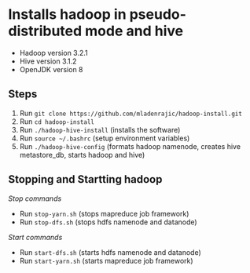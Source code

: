 # Installs hadoop in pseudo-distributed mode and hive
  * Hadoop version 3.2.1
  * Hive version 3.1.2
  * OpenJDK version 8
  
  
## Steps
  1. Run `git clone https://github.com/mladenrajic/hadoop-install.git`
  2. Run `cd hadoop-install`
  3. Run `./hadoop-hive-install` (installs the software)
  4. Run `source ~/.bashrc` (setup environment variables)
  5. Run `./hadoop-hive-config` (formats hadoop namenode, creates hive metastore_db, starts hadoop and hive)

## Stopping and Startting hadoop
 *Stop commands*
 * Run `stop-yarn.sh` (stops mapreduce job framework)
 * Run `stop-dfs.sh` (stops hdfs namenode and datanode)
 
 *Start commands*
 * Run `start-dfs.sh` (starts hdfs namenode and datanode)
 * Run `start-yarn.sh` (starts mapreduce job framework)
